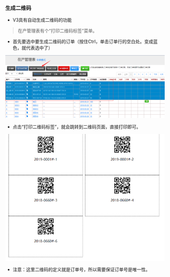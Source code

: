 ### 生成二维码

- V3具有自动生成二维码的功能

> 在产管理表有个“打印二维码标签”菜单。

- 首先要选中要生成二维码的订单（按住Ctrl，单击订单行的空白处。变成蓝色，就代表选中了）

![markdown](images/27.png)

- 点击“打印二维码标签”，就会跳转到二维码页面，直接打印即可。

![markdown](images/28.png)

- 注意：这里二维码的定义就是订单号，所以需要保证订单号是唯一性。